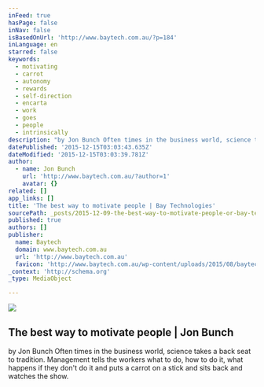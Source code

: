 ```yaml
---
inFeed: true
hasPage: false
inNav: false
isBasedOnUrl: 'http://www.baytech.com.au/?p=184'
inLanguage: en
starred: false
keywords:
  - motivating
  - carrot
  - autonomy
  - rewards
  - self-direction
  - encarta
  - work
  - goes
  - people
  - intrinsically
description: "by Jon Bunch Often times in the business world, science takes a back seat to tradition. Management tells the workers what to do, how to do it, what happens if they don't do it and puts a carrot on a stick and sits back and watches the show."
datePublished: '2015-12-15T03:03:43.635Z'
dateModified: '2015-12-15T03:03:39.781Z'
author:
  - name: Jon Bunch
    url: 'http://www.baytech.com.au/?author=1'
    avatar: {}
related: []
app_links: []
title: 'The best way to motivate people | Bay Technologies'
sourcePath: _posts/2015-12-09-the-best-way-to-motivate-people-or-bay-technologies.md
published: true
authors: []
publisher:
  name: Baytech
  domain: www.baytech.com.au
  url: 'http://www.baytech.com.au'
  favicon: 'http://www.baytech.com.au/wp-content/uploads/2015/08/baytech-logo-in-box-1-16x16.png'
_context: 'http://schema.org'
_type: MediaObject

---
```

![](https://the-grid-user-content.s3-us-west-2.amazonaws.com/e0a4abd0-23dd-4bcc-8bd3-27fc4b30ce60.jpg)

<article style=""><h1>The best way to motivate people | Jon Bunch</h1><p>by Jon Bunch Often times in the business world, science takes a back seat to tradition. Management tells the workers what to do, how to do it, what happens if they don't do it and puts a carrot on a stick and sits back and watches the show.</p></article>